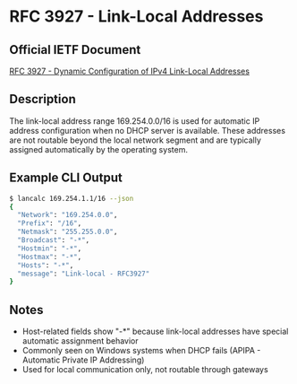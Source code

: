 # RFC 3927 - Link-Local Addresses

## Official IETF Document

[RFC 3927 - Dynamic Configuration of IPv4 Link-Local Addresses](https://tools.ietf.org/html/rfc3927)

## Description

The link-local address range 169.254.0.0/16 is used for automatic IP address configuration when no DHCP server is available. These addresses are not routable beyond the local network segment and are typically assigned automatically by the operating system.

## Example CLI Output

```bash
$ lancalc 169.254.1.1/16 --json
{
  "Network": "169.254.0.0",
  "Prefix": "/16",
  "Netmask": "255.255.0.0",
  "Broadcast": "-*",
  "Hostmin": "-*",
  "Hostmax": "-*",
  "Hosts": "-*",
  "message": "Link-local - RFC3927"
}
```

## Notes

- Host-related fields show "-*" because link-local addresses have special automatic assignment behavior
- Commonly seen on Windows systems when DHCP fails (APIPA - Automatic Private IP Addressing)
- Used for local communication only, not routable through gateways